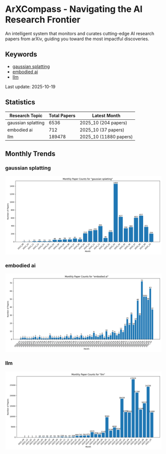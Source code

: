 # ArXCompass - Navigating the AI Research Frontier
An intelligent system that monitors and curates cutting-edge AI research papers from arXiv, guiding you toward the most impactful discoveries.

## Keywords

- [gaussian splatting](gaussian_splatting/)
- [embodied ai](embodied_ai/)
- [llm](llm/)

Last update: 2025-10-19

## Statistics

| Research Topic | Total Papers | Latest Month |
| --- | --- | --- |
| gaussian splatting | 6536 | 2025_10 (204 papers) |
| embodied ai | 712 | 2025_10 (37 papers) |
| llm | 189478 | 2025_10 (11880 papers) |

## Monthly Trends

### gaussian splatting

![Monthly Paper Counts for gaussian splatting](gaussian_splatting/monthly_stats.png)

### embodied ai

![Monthly Paper Counts for embodied ai](embodied_ai/monthly_stats.png)

### llm

![Monthly Paper Counts for llm](llm/monthly_stats.png)


